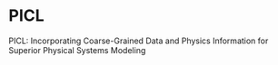 # PICL

PICL: Incorporating Coarse-Grained Data and Physics Information for Superior Physical Systems Modeling
